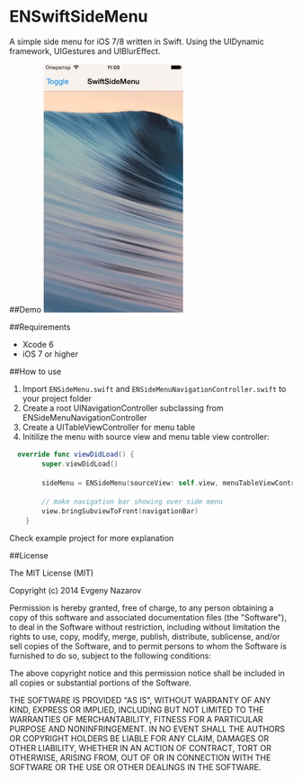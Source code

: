 ENSwiftSideMenu
===============

A simple side menu for iOS 7/8 written in Swift. Using the UIDynamic framework, UIGestures and UIBlurEffect.

##Demo
![](https://raw.githubusercontent.com/evnaz/ENSwiftSideMenu/developer/side_menu.gif)

##Requirements
* Xcode 6
* iOS 7 or higher

##How to use
1. Import `ENSideMenu.swift` and `ENSideMenuNavigationController.swift` to your project folder
2. Create a root UINavigationController subclassing from ENSideMenuNavigationController
3. Create a UITableViewController for menu table
4. Initilize the menu with source view and menu table view controller:
```swift
  override func viewDidLoad() {
        super.viewDidLoad()
        
        sideMenu = ENSideMenu(sourceView: self.view, menuTableViewController: MyMenuTableViewController())
        
        // make navigation bar showing over side menu
        view.bringSubviewToFront(navigationBar)
    }
```

Check example project for more explanation

##License

The MIT License (MIT)

Copyright (c) 2014 Evgeny Nazarov

Permission is hereby granted, free of charge, to any person obtaining a copy of this software and associated documentation files (the "Software"), to deal in the Software without restriction, including without limitation the rights to use, copy, modify, merge, publish, distribute, sublicense, and/or sell copies of the Software, and to permit persons to whom the Software is furnished to do so, subject to the following conditions:

The above copyright notice and this permission notice shall be included in all copies or substantial portions of the Software.

THE SOFTWARE IS PROVIDED "AS IS", WITHOUT WARRANTY OF ANY KIND, EXPRESS OR IMPLIED, INCLUDING BUT NOT LIMITED TO THE WARRANTIES OF MERCHANTABILITY, FITNESS FOR A PARTICULAR PURPOSE AND NONINFRINGEMENT. IN NO EVENT SHALL THE AUTHORS OR COPYRIGHT HOLDERS BE LIABLE FOR ANY CLAIM, DAMAGES OR OTHER LIABILITY, WHETHER IN AN ACTION OF CONTRACT, TORT OR OTHERWISE, ARISING FROM, OUT OF OR IN CONNECTION WITH THE SOFTWARE OR THE USE OR OTHER DEALINGS IN THE SOFTWARE.
